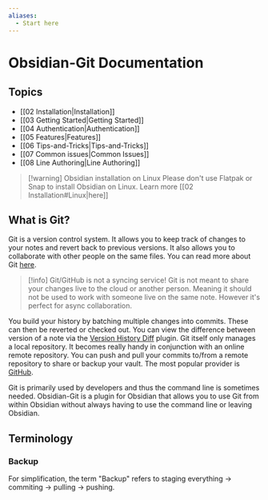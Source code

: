 ```yaml
---
aliases:
  - Start here
---
```


# Obsidian-Git Documentation

## Topics
- [[02 Installation|Installation]]
- [[03 Getting Started|Getting Started]]
- [[04 Authentication|Authentication]]
- [[05 Features|Features]]
- [[06 Tips-and-Tricks|Tips-and-Tricks]]
- [[07 Common issues|Common Issues]]
- [[08 Line Authoring|Line Authoring]]

> [!warning] Obsidian installation on Linux
> Please don't use Flatpak or Snap to install Obsidian on Linux. Learn more [[02 Installation#Linux|here]]


## What is Git?

Git is a version control system. It allows you to keep track of changes to your notes and revert back to previous versions. It also allows you to collaborate with other people on the same files. You can read more about Git [here](https://git-scm.com/book/en/v2/Getting-Started-About-Version-Control).

> [!info] Git/GitHub is not a syncing service!
> Git is not meant to share your changes live to the cloud or another person. Meaning it should not be used to work with someone live on the same note. However it's perfect for async collaboration.

You build your history by batching multiple changes into commits. These can then be reverted or checked out. You can view the difference between version of a note via the [Version History Diff](obsidian://show-plugin?id=obsidian-version-history-diff) plugin.
Git itself only manages a local repository. It becomes really handy in conjunction with an online remote repository. You can push and pull your commits to/from a remote repository to share or backup your vault. The most popular provider is [GitHub](https://github.com). 

Git is primarily used by developers and thus the command line is sometimes needed. Obsidian-Git is a plugin for Obsidian that allows you to use Git from within Obsidian without always having to use the command line or leaving Obsidian.

## Terminology

### Backup
For simplification, the term "Backup" refers to staging everything -> commiting -> pulling -> pushing.